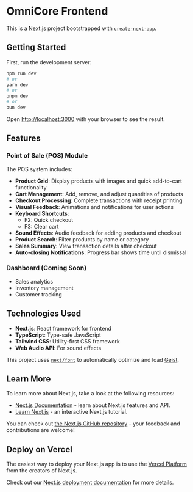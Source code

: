# OmniCore Frontend

This is a [Next.js](https://nextjs.org) project bootstrapped with [`create-next-app`](https://nextjs.org/docs/app/api-reference/cli/create-next-app).

## Getting Started

First, run the development server:

```bash
npm run dev
# or
yarn dev
# or
pnpm dev
# or
bun dev
```

Open [http://localhost:3000](http://localhost:3000) with your browser to see the result.

## Features

### Point of Sale (POS) Module

The POS system includes:

- **Product Grid**: Display products with images and quick add-to-cart functionality
- **Cart Management**: Add, remove, and adjust quantities of products
- **Checkout Processing**: Complete transactions with receipt printing
- **Visual Feedback**: Animations and notifications for user actions
- **Keyboard Shortcuts**:
  - F2: Quick checkout
  - F3: Clear cart
- **Sound Effects**: Audio feedback for adding products and checkout
- **Product Search**: Filter products by name or category
- **Sales Summary**: View transaction details after checkout
- **Auto-closing Notifications**: Progress bar shows time until dismissal

### Dashboard (Coming Soon)

- Sales analytics
- Inventory management
- Customer tracking

## Technologies Used

- **Next.js**: React framework for frontend
- **TypeScript**: Type-safe JavaScript
- **Tailwind CSS**: Utility-first CSS framework
- **Web Audio API**: For sound effects

This project uses [`next/font`](https://nextjs.org/docs/app/building-your-application/optimizing/fonts) to automatically optimize and load [Geist](https://vercel.com/font).

## Learn More

To learn more about Next.js, take a look at the following resources:

- [Next.js Documentation](https://nextjs.org/docs) - learn about Next.js features and API.
- [Learn Next.js](https://nextjs.org/learn) - an interactive Next.js tutorial.

You can check out [the Next.js GitHub repository](https://github.com/vercel/next.js) - your feedback and contributions are welcome!

## Deploy on Vercel

The easiest way to deploy your Next.js app is to use the [Vercel Platform](https://vercel.com/new?utm_medium=default-template&filter=next.js&utm_source=create-next-app&utm_campaign=create-next-app-readme) from the creators of Next.js.

Check out our [Next.js deployment documentation](https://nextjs.org/docs/app/building-your-application/deploying) for more details.
